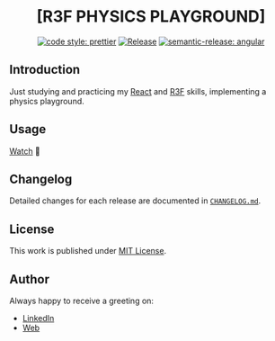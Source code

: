 <div align=center>

# [R3F PHYSICS PLAYGROUND]

[![code style: prettier](https://img.shields.io/badge/code_style-prettier-ff69b4.svg)](https://github.com/prettier/prettier)
[![Release](https://github.com/d3p1/r3f-physics-playground/actions/workflows/release.yml/badge.svg)](https://github.com/d3p1/r3f-physics-playground/actions/workflows/release.yml)
[![semantic-release: angular](https://img.shields.io/badge/semantic--release-angular-e10079?logo=semantic-release)](https://github.com/semantic-release/semantic-release)

</div>

## Introduction

Just studying and practicing my [React](https://react.dev/) and [R3F](https://r3f.docs.pmnd.rs/) skills, implementing a physics playground.

## Usage

[Watch](https://d3p1.github.io/r3f-physics-playground/) :moyai:

## Changelog

Detailed changes for each release are documented in [`CHANGELOG.md`](./CHANGELOG.md).

## License

This work is published under [MIT License](./LICENSE).

## Author

Always happy to receive a greeting on:

- [LinkedIn](https://www.linkedin.com/in/cristian-marcelo-de-picciotto/)
- [Web](https://d3p1.dev/)
